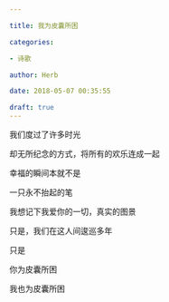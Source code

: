 ```yaml
---

title: 我为皮囊所困

categories:

- 诗歌

author: Herb

date: 2018-05-07 00:35:55

draft: true
---
```


我们度过了许多时光

却无所纪念的方式，将所有的欢乐连成一起

幸福的瞬间本就不是

一只永不抬起的笔

我想记下我爱你的一切，真实的图景

只是，我们在这人间逡巡多年

只是

你为皮囊所困

我也为皮囊所困
